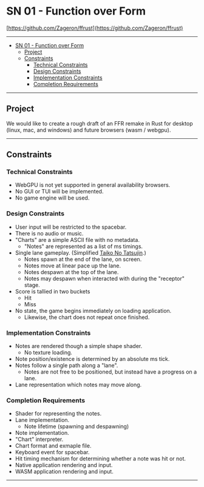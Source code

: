 # SN 01 - Function over Form

[https://github.com/Zageron/ffrust](https://github.com/Zageron/ffrust)

----

- [SN 01 - Function over Form](#sn-01---function-over-form)
  - [Project](#project)
  - [Constraints](#constraints)
    - [Technical Constraints](#technical-constraints)
    - [Design Constraints](#design-constraints)
    - [Implementation Constraints](#implementation-constraints)
    - [Completion Requirements](#completion-requirements)

----

## Project

We would like to create a rough draft of an FFR remake in Rust for desktop (linux, mac, and windows) and future browsers (wasm / webgpu).

----

## Constraints

### Technical Constraints
  
- WebGPU is not yet supported in general availability browsers.
- No GUI or TUI will be implemented.
- No game engine will be used.

### Design Constraints

- User input will be restricted to the spacebar.
- There is no audio or music.
- "Charts" are a simple ASCII file with no metadata.
  - "Notes" are represented as a list of ms timings.
- Single lane gameplay.
(Simplified [Taiko No Tatsujin](https://en.wikipedia.org/wiki/Taiko_no_Tatsujin).)
  - Notes spawn at the end of the lane, on screen.
  - Notes move at linear pace up the lane.
  - Notes despawn at the top of the lane.
  - Notes may despawn when interacted with during the "receptor" stage.
- Score is tallied in two buckets
  - Hit
  - Miss
- No state, the game begins immediately on loading application.
  - Likewise, the chart does not repeat once finished.

### Implementation Constraints

- Notes are rendered though a simple shape shader.
  - No texture loading.
- Note position/existence is determined by an absolute ms tick.
- Notes follow a single path along a "lane".
  - Notes are not free to be positioned, but instead have a progress on a lane.
- Lane representation which notes may move along.

### Completion Requirements

- Shader for representing the notes.
- Lane implementation.
  - Note lifetime (spawning and despawning)
- Note implementation.
- "Chart" interpreter.
- Chart format and exmaple file.
- Keyboard event for spacebar.
- Hit timing mechanism for determining whether a note was hit or not.
- Native application rendering and input.
- WASM application rendering and input.

----
